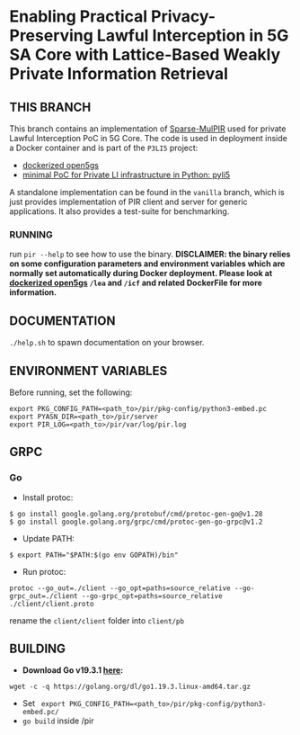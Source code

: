 # Enabling Practical Privacy-Preserving Lawful Interception in 5G SA Core with Lattice-Based Weakly Private Information Retrieval

## THIS BRANCH
This branch contains an implementation of [Sparse-MulPIR](https://eprint.iacr.org/2019/1483) used for private Lawful Interception PoC in 5G Core.
The code is used in deployment inside a Docker container and is part of the ```P3LI5``` project:
- [dockerized open5gs](https://github.com/intx4/P3LI5)
- [minimal PoC for Private LI infrastructure in Python: pyli5](https://github.com/intx4/pyli5)

A standalone implementation can be found in the ```vanilla``` branch, which is just provides implementation of PIR client and server for generic applications. It also provides a test-suite for benchmarking.

### RUNNING
run ```pir --help``` to see how to use the binary. **DISCLAIMER: the binary relies on some configuration parameters and environment variables
which are normally set automatically during Docker deployment. Please look at [dockerized open5gs](https://github.com/intx4/P3LI5) ```/lea``` and ```/icf``` and related DockerFile for more information.**
## DOCUMENTATION
```./help.sh``` to spawn documentation on your browser.
## ENVIRONMENT VARIABLES
Before running, set the following:
```
export PKG_CONFIG_PATH=<path_to>/pir/pkg-config/python3-embed.pc
export PYASN_DIR=<path_to>/pir/server
export PIR_LOG=<path_to>/pir/var/log/pir.log
```

## GRPC

### Go

-   Install protoc:
```
$ go install google.golang.org/protobuf/cmd/protoc-gen-go@v1.28
$ go install google.golang.org/grpc/cmd/protoc-gen-go-grpc@v1.2
```
-  Update PATH:
```
$ export PATH="$PATH:$(go env GOPATH)/bin"
```
- Run protoc:
```
protoc --go_out=./client --go_opt=paths=source_relative --go-grpc_out=./client --go-grpc_opt=paths=source_relative ./client/client.proto
```
rename the ```client/client``` folder into ```client/pb```

## BUILDING
- **Download Go v19.3.1 [here](https://go.dev/doc/install):**
``` 
wget -c -q https://golang.org/dl/go1.19.3.linux-amd64.tar.gz
```
- Set ``` export PKG_CONFIG_PATH=<path_to>/pir/pkg-config/python3-embed.pc/```
- ```go build``` inside /pir
